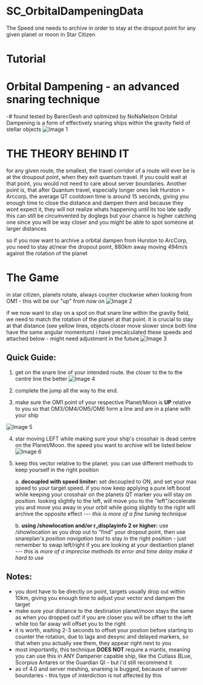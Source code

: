 # SC_OrbitalDampeningData
The Speed one needs to archive in order to stay at the dropout point for any given planet or moon in Star Citizen

# Tutorial

# Orbital Dampening - an advanced snaring technique
-# found tested by BarecGesh and optimized by NoNaNelson
Orbital Dampening is a form of effectively snaring ships within the gravity field of stellar objects
![Image 1](https://cdn.discordapp.com/attachments/1040353083282182144/1367277971727057089/gdinvzJ.png?ex=6814a917&is=68135797&hm=9b621aadf2a210872bbddb03a47fb50bc065a8f1e54fdd819dbef42d21f09a87&)

# THE THEORY BEHIND IT
for any given route, the smallest, the travel corridor of a route will ever be is at the droupout point, when they exit quantum travel.
If you could wait at that point, you would not need to care about server boundaries. Another point is, that after Quantum travel, especially longer ones liek Hurston > Arccorp, the average QT cooldown time is around 15 seconds, giving you enough time to close the distance and dampen them and because they wont expect it, they will not realize whats happening until its too late
sadly this can still be circumvented by doglegs but your chance is higher catching one since you will be way closer and you might be able to spot someone at larger distances

so if you now want to archive a orbital dampen from Hurston to ArcCorp, you need to stay at/near the dropout point, 880km away moving 494m/s against the rotation of the planet

# The Game
in star citizen, planets rotate, always counter clockwise when looking from OM1 - this will be our "up" from now on
![Image 2](https://cdn.discordapp.com/attachments/1040353083282182144/1367293499984056330/mTHin4Y.png?ex=6814b78d&is=6813660d&hm=99681b750c4f6dc5c61bfa128d45ba86f4e00f553b15fb77f2f444a6ceb1c448&)

if we now want to stay on a spot on that snare line within the gravity field, we need to match the rotation of the planet at  that point. it is crucial to stay at that distance  (see yellow lines, objects closer move slower since both line have the same angular momentum)
i have precalculated these speeds and attached below - might need adjustment in the future
![Image 3](https://cdn.discordapp.com/attachments/1040353083282182144/1367296029749149746/iX1FPKi.png?ex=6814b9e8&is=68136868&hm=56c2ed2f7200f4ffeaf77509a3b33ad35eb73700a266f3c674b2250a1883dfb4&)

## Quick Guide:
1. get on the snare line of your intended route. the closer to the to the centre line the better
![Image 4](https://cdn.discordapp.com/attachments/1040353083282182144/1367277971727057089/gdinvzJ.png?ex=6814a917&is=68135797&hm=9b621aadf2a210872bbddb03a47fb50bc065a8f1e54fdd819dbef42d21f09a87&)

2. complete the jump all the way to the end.
3. make sure the OM1 point of your respective Planet/Moon is **UP** relative to you so that OM3/OM4/OM5/OM6 form a line and are in a plane with your ship

![Image 5](https://cdn.discordapp.com/attachments/906573856246988930/1367482332826570885/OPx2qw8.png?ex=6814beaa&is=68136d2a&hm=bbd3c8149a8d22df491b836df55e544c1c8202d4c67e40826ca09e412ed4a7b8&)

4. star moving LEFT  while making sure your ship's crosshair is dead centre on the Planet/Moon. the speed you want to archive will be listed below
![Image 6](https://cdn.discordapp.com/attachments/1040353083282182144/1367502824568524861/75BsLKv.gif?ex=6814d1c0&is=68138040&hm=629c82a769a99266dd20654057130172c2692074a0d35c0af7465c60fb4c9147&)

5. keep this vector relative to the planet. you can use different methods to keep yourself in the right position

    a. **decoupled  with speed limiter:** set decoupled to ON, and set your max speed to your target speed. if you now keep applying a pure left boost while keeping your crosshair on the planets QT marker you will stay on position. looking slightly to the left, will move you to the "left"/accelerate you and move you away in your orbit while going slightly to the right will archive the opposite effect --- *this is more of a fine tuning technique*

    b. **using /showlocation and/or r_displayinfo 2 or higher:** use /showlocation as you drop out to "find" your dropout point, then use snareplan's *position navigation tool* to stay in the right position - just remember to swap left/right if you are looking at your destiantion planet --- *this is more of a imprecise methods its error and time delay make it hard to use*

##  Notes: 

* you dont have to be directly on point, targets usually drop out within 10km, giving you enough time to adjust your vector and dampen the target
* make sure your distance to the destination planet/moon stays the same as when you dropped out! if you are closer you will be offset to the left while too far away will offset you to the right
* it is worth, waiting 2-3 seconds to offset your postion before starting to counter the rotation, due  to lags and desync and delayed markers, so that when you actually see them, they appear right next to you
* most importantly, this technique **DOES NOT** require a mantis, meaning you can use this in ANY Dampener capable ship, like the Cutlass BLue, Scorpius Antares or the Guardian QI - but i'd still recommend it
* as of 4.0 and server meshing, snareing is bugged, because of server boundaries - this type of interdiction is not affected by this



